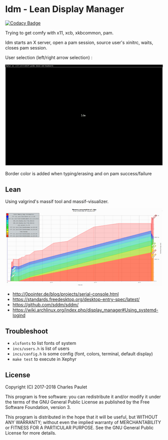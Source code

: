 # ldm - Lean Display Manager

[![Codacy Badge](https://api.codacy.com/project/badge/Grade/cfa67e70c07541ffa6eb51260d2e65d7)](https://www.codacy.com/app/valkheim/ldm?utm_source=github.com&amp;utm_medium=referral&amp;utm_content=valkheim/ldm&amp;utm_campaign=Badge_Grade)

Trying to get comfy with x11, xcb, xkbcommon, pam.

ldm starts an X server, open a pam session, source user's xinitrc, waits, closes pam session.

User selection (left/right arrow selection) :

![preview](preview.png)

Border color is added when typing/erasing and on pam success/failure

## Lean

Using valgrind's massif tool and massif-visualizer.

![Memory consumption](memory_consumption.png)

*  http://0pointer.de/blog/projects/serial-console.html
*  https://standards.freedesktop.org/desktop-entry-spec/latest/
*  https://github.com/sddm/sddm/
*  https://wiki.archlinux.org/index.php/display_manager#Using_systemd-logind

## Troubleshoot

*  `xlsfonts` to list fonts of system
*  `incs/users.h` is list of users
*  `incs/config.h` is some config (font, colors, terminal, default display)
*  `make test` to execute in Xephyr

## License

Copyright (C) 2017-2018 Charles Paulet

This program is free software: you can redistribute it and/or modify it under the terms of the GNU General Public License as published by the Free Software Foundation, version 3.

This program is distributed in the hope that it will be useful, but WITHOUT ANY WARRANTY; without even the implied warranty of MERCHANTABILITY or FITNESS FOR A PARTICULAR PURPOSE. See the GNU General Public License for more details.
